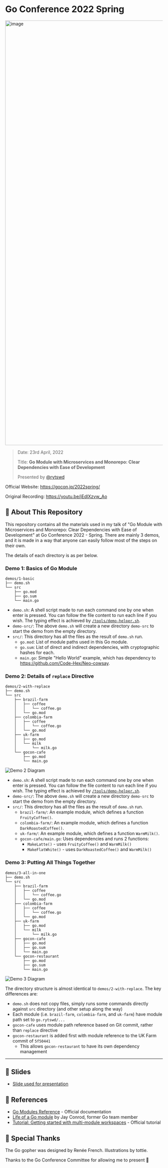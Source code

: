 # Go Conference 2022 Spring

<img width="1355" alt="image" src="https://user-images.githubusercontent.com/23435099/164800449-9284ee34-bfc9-42c7-87b3-e83124afb5e5.png">

> Date: 23rd April, 2022
>
> Title: **Go Module with Microservices and Monorepo: Clear Dependencies with Ease of Development**
>
> Presented by [@rytswd](https://github.com/rytswd)

Official Website: https://gocon.jp/2022spring/

Original Recording: https://youtu.be/jEdIXzvw_Ao

## 🌄 About This Repository

This repository contains all the materials used in my talk of "Go Module with Microservices and Monorepo: Clear Dependencies with Ease of Development" at Go Conference 2022 - Spring. There are mainly 3 demos, and it is made in a way that anyone can easily follow most of the steps on their own.

The details of each directory is as per below.

### Demo 1: Basics of Go Module

```
demos/1-basic
├── demo.sh
└── src
    ├── go.mod
    ├── go.sum
    └── main.go
```

- `demo.sh`: A shell script made to run each command one by one when enter is pressed. You can follow the file content to run each line if you wish. The typing effect is achieved by [`/tools/demo-helper.sh`][5].
- `demo-src/`: The above `demo.sh` will create a new directory `demo-src` to start the demo from the empty directory.
- `src/`: This directory has all the files as the result of `demo.sh` run.
  - `go.mod`: List of module paths used in this Go module.
  - `go.sum`: List of direct and indirect dependencies, with cryptographic hashes for each.
  - `main.go`: Simple "Hello World" example, which has dependency to https://github.com/Code-Hex/Neo-cowsay.

### Demo 2: Details of `replace` Directive

```
demos/2-with-replace
├── demo.sh
└── src
    ├── brazil-farm
    │   ├── coffee
    │   │   └── coffee.go
    │   └── go.mod
    ├── colombia-farm
    │   ├── coffee
    │   │   └── coffee.go
    │   └── go.mod
    ├── uk-farm
    │   ├── go.mod
    │   └── milk
    │       └── milk.go
    └── gocon-cafe
        ├── go.mod
        └── main.go
```

![Demo 2 Diagram](https://user-images.githubusercontent.com/23435099/164845319-fe2c40a8-808c-4eaf-9843-6900b3d27896.png)

- `demo.sh`: A shell script made to run each command one by one when enter is pressed. You can follow the file content to run each line if you wish. The typing effect is achieved by [`/tools/demo-helper.sh`][5].
- `demo-src/`: The above `demo.sh` will create a new directory `demo-src` to start the demo from the empty directory.
- `src/`: This directory has all the files as the result of `demo.sh` run.
  - `brazil-farm/`: An example module, which defines a function `FruityCoffee()`.
  - `colombia-farm/`: An example module, which defines a function `DarkRoastedCoffee()`.
  - `uk-farm/`: An example module, which defines a function `WarmMilk()`.
  - `gocon-cafe/main.go`: Uses dependencies and runs 2 functions:
    - `MakeLatte()` - uses `FruityCoffee()` and `WarmMilk()`
    - `MakeFlatWhite()` - uses `DarkRoastedCoffee()` and `WarmMilk()`

### Demo 3: Putting All Things Together

```
demos/3-all-in-one
├── demo.sh
└── src
    ├── brazil-farm
    │   ├── coffee
    │   │   └── coffee.go
    │   └── go.mod
    ├── colombia-farm
    │   ├── coffee
    │   │   └── coffee.go
    │   └── go.mod
    ├── uk-farm
    │   ├── go.mod
    │   └── milk
    │       └── milk.go
    ├── gocon-cafe
    │   ├── go.mod
    │   ├── go.sum
    │   └── main.go
    └── gocon-restaurant
        ├── go.mod
        ├── go.sum
        └── main.go
```

![Demo 3 Diagram](https://user-images.githubusercontent.com/23435099/164851525-19bf8283-ce0b-4776-9541-84f4f8f50de0.png)

The directory structure is almost identical to `demos/2-with-replace`. The key differences are:

- `demo.sh` does not copy files, simply runs some commands directly against `src` directory (and other setup along the way)
- Each module (i.e. `brazil-farm`, `colombia-farm`, and `uk-farm`) have module path set to `go.rytswd/...`
- `gocon-cafe` uses module path reference based on Git commit, rather than `replace` directive
- `gocon-restaurant` is added first with module reference to the UK Farm commit of `5f50441`
  - This allows `gocon-restaurant` to have its own dependency management

[5]: https://github.com/rytswd/gocon2022-spring/blob/main/tools/demo-helper.sh

---

## 📑 Slides

- [Slide used for presentation][4]

[4]: https://docs.google.com/presentation/d/17LZosr5Ex_SBiyO8EM7wtwNnaCM97q1ui7V6iGYrA-w/edit?usp=sharing

## 🔎 References

- [Go Modules Reference][1] - Official documentation
- [Life of a Go module][2] by Jay Conrod, former Go team member
- [Tutorial: Getting started with multi-module workspaces][3] - Official tutorial

[1]: https://golang.org/ref/mod
[2]: https://jayconrod.com/posts/118/life-of-a-go-module
[3]: https://go.dev/doc/tutorial/workspaces

## 💫 Special Thanks

The Go gopher was designed by Renée French. Illustrations by tottie.

Thanks to the Go Conference Committee for allowing me to present 🥰
